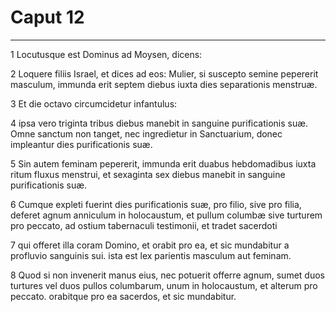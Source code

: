 # Caput 12

***

1 Locutusque est Dominus ad Moysen, dicens:

2 Loquere filiis Israel, et dices ad eos: Mulier, si suscepto semine pepererit masculum, immunda erit septem diebus iuxta dies separationis menstruæ.

3 Et die octavo circumcidetur infantulus:

4 ipsa vero triginta tribus diebus manebit in sanguine purificationis suæ. Omne sanctum non tanget, nec ingredietur in Sanctuarium, donec impleantur dies purificationis suæ.

5 Sin autem feminam pepererit, immunda erit duabus hebdomadibus iuxta ritum fluxus menstrui, et sexaginta sex diebus manebit in sanguine purificationis suæ.

6 Cumque expleti fuerint dies purificationis suæ, pro filio, sive pro filia, deferet agnum anniculum in holocaustum, et pullum columbæ sive turturem pro peccato, ad ostium tabernaculi testimonii, et tradet sacerdoti

7 qui offeret illa coram Domino, et orabit pro ea, et sic mundabitur a profluvio sanguinis sui. ista est lex parientis masculum aut feminam.

8 Quod si non invenerit manus eius, nec potuerit offerre agnum, sumet duos turtures vel duos pullos columbarum, unum in holocaustum, et alterum pro peccato. orabitque pro ea sacerdos, et sic mundabitur.

